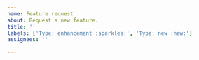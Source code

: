 ```yaml
---
name: Feature request
about: Request a new feature.
title: ''
labels: ['Type: enhancement :sparkles:', 'Type: new :new:']
assignees: ''

---
```


<!--
Thank you for taking the time to create a feature request! 

- Please take the time to search for an existing feature request, to avoid creating duplicate requests. 
-->

